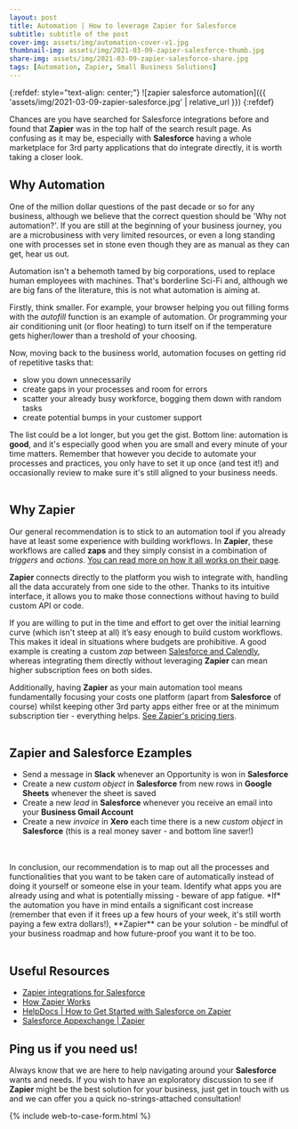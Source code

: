 ```yaml
---
layout: post
title: Automation | How to leverage Zapier for Salesforce
subtitle: subtitle of the post
cover-img: assets/img/automation-cover-v1.jpg
thumbnail-img: assets/img/2021-03-09-zapier-salesforce-thumb.jpg
share-img: assets/img/2021-03-09-zapier-salesforce-share.jpg
tags: [Automation, Zapier, Small Business Solutions]
---
```


{:refdef: style="text-align: center;"}
![zapier salesforce automation]({{ 'assets/img/2021-03-09-zapier-salesforce.jpg' | relative_url }})
{:refdef}

Chances are you have searched for Salesforce integrations before and found that **Zapier** was in the top half of the search result page. As confusing as it may be, especially with **Salesforce** having a whole marketplace for 3rd party applications that do integrate directly, it is worth taking a closer look.

## Why Automation
One of the million dollar questions of the past decade or so for any business, although we believe that the correct question should be 'Why not automation?'. If you are still at the beginning of your business journey, you are a microbusiness with very limited resources, or even a long standing one with processes set in stone even though they are as manual as they can get, hear us out.

Automation isn't a behemoth tamed by big corporations, used to replace human employees with machines. That's borderline Sci-Fi and, although we are big fans of the literature, this is not what automation is aiming at.

Firstly, think smaller. For example, your browser helping you out filling forms with the *autofill* function is an example of automation. Or programming your air conditioning unit (or floor heating) to turn itself on if the temperature gets higher/lower than a treshold of your choosing.

Now, moving back to the business world, automation focuses on getting rid of repetitive tasks that:
* slow you down unnecessarily
* create gaps in your processes and room for errors
* scatter your already busy workforce, bogging them down with random tasks
* create potential bumps in your customer support

The list could be a lot longer, but you get the gist. Bottom line: automation is **good**, and it's especially good when you are small and every minute of your time matters. Remember that however you decide to automate your processes and practices, you only have to set it up once (and test it!) and occasionally review to make sure it's still aligned to your business needs.
<br/>
<br/>

## Why Zapier
Our general recommendation is to stick to an automation tool if you already have at least some experience with building workflows. In **Zapier**, these workflows are called **zaps** and they simply consist in a combination of *triggers* and *actions*. [You can read more on how it all works on their page](https://zapier.com/how-it-works).

**Zapier** connects directly to the platform you wish to integrate with, handling all the data accurately from one side to the other. Thanks to its intuitive interface, it allows you to make those connections without having to build custom API or code.

If you are willing to put in the time and effort to get over the initial learning curve (which isn't steep at all) it’s easy enough to build custom workflows. This makes it ideal in situations where budgets are prohibitive. A good example is creating a custom *zap* between [Salesforce and Calendly](https://zapier.com/apps/calendly/integrations/salesforce-essentials), whereas integrating them directly without leveraging **Zapier** can mean higher subscription fees on both sides.

Additionally, having **Zapier** as your main automation tool means fundamentally focusing your costs one platform (apart from **Salesforce** of course) whilst keeping other 3rd party apps either free or at the minimum subscription tier - everything helps. [See Zapier's pricing tiers](https://zapier.com/pricing).
<br/>
<br/>

## Zapier and Salesforce Ezamples
* Send a message in **Slack** whenever an Opportunity is won in **Salesforce**
* Create a new *custom object* in **Salesforce** from new rows in **Google Sheets** whenever the sheet is saved
* Create a new *lead* in **Salesforce** whenever you receive an email into your **Business Gmail Account**
* Create a new *invoice* in **Xero** each time there is a new *custom object* in **Salesforce** (this is a real money saver - and bottom line saver!)
<br/>
<br/>
In conclusion, our recommendation is to map out all the processes and functionalities that you want to be taken care of automatically instead of doing it yourself or someone else in your team. Identify what apps you are already using and what is potentially missing - beware of app fatigue. *If* the automation you have in mind entails a significant cost increase (remember that even if it frees up a few hours of your week, it's still worth paying a few extra dollars!), **Zapier** can be your solution - be mindful of your business roadmap and how future-proof you want it to be too.
<br/>
<br/>

## Useful Resources
* [Zapier integrations for Salesforce](https://zapier.com/apps/salesforce/integrations)
* [How Zapier Works](https://zapier.com/how-it-works)
* [HelpDocs | How to Get Started with Salesforce on Zapier](https://zapier.com/help/doc/how-get-started-salesforce-zapier)
* [Salesforce Appexchange | Zapier](https://appexchange.salesforce.com/appxListingDetail?listingId=a0N30000007pJYIEA2)

## Ping us if you need us!
Always know that we are here to help navigating around your **Salesforce** wants and needs. If you wish to have an exploratory discussion to see if **Zapier** might be the best solution for your business, just get in touch with us and we can offer you a quick no-strings-attached consultation!

{% include web-to-case-form.html %}
<br/>
<br/>
